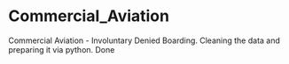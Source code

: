 # Commercial_Aviation
Commercial Aviation - Involuntary Denied Boarding. 
Cleaning the data and preparing it via python. 
Done
